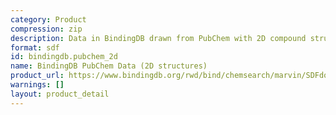 ```yaml
---
category: Product
compression: zip
description: Data in BindingDB drawn from PubChem with 2D compound structures
format: sdf
id: bindingdb.pubchem_2d
name: BindingDB PubChem Data (2D structures)
product_url: https://www.bindingdb.org/rwd/bind/chemsearch/marvin/SDFdownload.jsp?download_file=/rwd/bind/downloads/BindingDB_PubChem_2D_202507_sdf.zip
warnings: []
layout: product_detail
---
```


